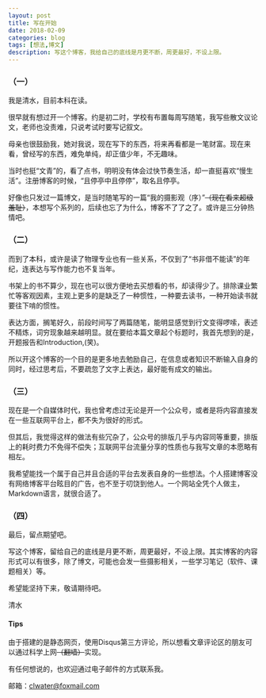 ```yaml
---
layout: post
title: 写在开始
date: 2018-02-09
categories: blog
tags: [想法,博文]
description: 写这个博客，我给自己的底线是月更不断，周更最好，不设上限。
---
```


### （一）

我是清水，目前本科在读。

很早就有想过开一个博客。约是初二时，学校有布置每周写随笔，我写些散文议论文，老师也没责难，只说考试时要写记叙文。

母亲也很鼓励我，她对我说，现在写下的东西，将来再看都是一笔财富。现在来看，曾经写的东西，难免单纯，却正值少年，不无趣味。

当时也挺“文青”的，看了点书，明明没有体会过快节奏生活，却一直挺喜欢“慢生活”。注册博客的时候，“且停亭中且停停”，取名且停亭。

好像也只发过一篇博文，是当时随笔写的一篇“我的摄影观（序）”~~（现在看来超级羞耻）~~，本想写个系列的，后续也忘了为什么，博客不了了之了。或许是三分钟热情吧。

### （二）

而到了本科，或许是读了物理专业也有一些关系，不仅到了“书非借不能读”的年纪，连表达与写作能力也不复当年。

书架上的书不算少，现在也可以很方便地去买想看的书，却读得少了。排除课业繁忙等客观因素，主观上更多的是缺乏了一种惯性，一种要去读书，一种开始读书就要往下啃的惯性。

表达方面，搁笔好久，前段时间写了两篇随笔，能明显感觉到行文变得啰嗦，表述不精炼，词穷现象越来越明显。就在要给本篇文章起个标题时，我首先想到的是，开题报告和Introduction,(笑)。

所以开这个博客的一个目的是更多地去勉励自己，在信息或者知识不断输入自身的同时，经过思考后，不要疏忽了文字上表达，最好能有成文的输出。

### （三）

现在是一个自媒体时代，我也曾考虑过无论是开一个公众号，或者是将内容直接发在一些互联网平台上，都不失为很好的形式。

但其后，我觉得这样的做法有些冗杂了，公众号的排版几乎与内容同等重要，排版上的耗时费力不免得不偿失；互联网平台流量分享的性质也与我写文章的本愿略有相左。

我希望能找一个属于自己并且合适的平台去发表自身的一些想法。个人搭建博客没有网络博客平台眩目的广告，也不至于叨饶到他人。一个网站全凭个人做主，Markdown语言，就很合适了。

### （四）

最后，留点期望吧。

写这个博客，留给自己的底线是月更不断，周更最好，不设上限。其实博客的内容形式可以有很多，除了博文，可能也会发一些摄影相关，一些学习笔记（软件、课题相关）等。

希望能坚持下来，敬请期待吧。

清水

#### Tips

由于搭建的是静态网页，使用Disqus第三方评论，所以想看文章评论区的朋友可以通过科学上网~~（翻墙）~~实现。

有任何想说的，也欢迎通过电子邮件的方式联系我。

邮箱：clwater@foxmail.com















